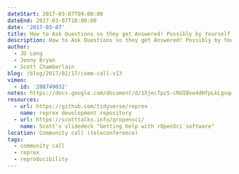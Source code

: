 ```yaml
---
dateStart: 2017-03-07T09:00:00
dateEnd: 2017-03-07T10:00:00
date: '2017-03-07'
title: How to Ask Questions so they get Answered! Possibly by Yourself!
description: How to Ask Questions so they get Answered! Possibly by Yourself!
author:
  - JD Long
  - Jenny Bryan
  - Scott Chamberlain
blog: /blog/2017/02/17/comm-call-v13
vimeo:
  - id: '208749032'
notes: https://docs.google.com/document/d/1XjecfpzS-cRUIBve4dHfpLkLgvqwF5ydNOf9fkZyTIY/edit
resources:
  - url: https://github.com/tidyverse/reprex
    name: reprex development repository
  - url: https://scotttalks.info/qropensci/
    name: Scott's slidedeck "Getting help with rOpenSci software"
location: Community call (teleconference)
tags:
  - community call
  - reprex
  - reproducibility
---
```


